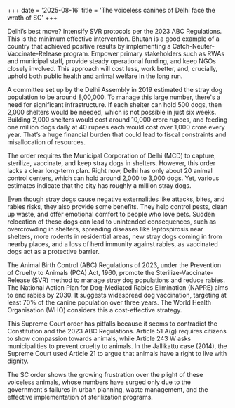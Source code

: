 +++
date = '2025-08-16'
title = 'The voiceless canines of Delhi face the wrath of SC'
+++



Delhi’s best move? Intensify SVR protocols per the 2023 ABC Regulations. This is the minimum effective intervention. Bhutan is a good example of a country that achieved positive results by implementing a Catch-Neuter-Vaccinate-Release program. Empower primary stakeholders such as RWAs and municipal staff, provide steady operational funding, and keep NGOs closely involved. This approach will cost less, work better, and, crucially, uphold both public health and animal welfare in the long run.

A committee set up by the Delhi Assembly in 2019 estimated the stray dog population to be around 8,00,000. To manage this large number, there's a need for significant infrastructure. If each shelter can hold 500 dogs, then 2,000 shelters would be needed, which is not possible in just six weeks. Building 2,000 shelters would cost around 10,000 crore rupees, and feeding one million dogs daily at 40 rupees each would cost over 1,000 crore every year. That’s a huge financial burden that could lead to fiscal constraints and misallocation of resources.

The order requires the Municipal Corporation of Delhi (MCD) to capture, sterilize, vaccinate, and keep stray dogs in shelters. However, this order lacks a clear long-term plan. Right now, Delhi has only about 20 animal control centers, which can hold around 2,000 to 3,000 dogs. Yet, various estimates indicate that the city has roughly a million stray dogs.

Even though stray dogs cause negative externalities like attacks, bites, and rabies risks, they also provide some benefits. They help control pests, clean up waste, and offer emotional comfort to people who love pets. Sudden relocation of these dogs can lead to unintended consequences, such as overcrowding in shelters, spreading diseases like leptospirosis near shelters, more rodents in residential areas, new stray dogs coming in from nearby places, and a loss of herd immunity against rabies, as vaccinated dogs act as a protective barrier.

The Animal Birth Control (ABC) Regulations of 2023, under the Prevention of Cruelty to Animals (PCA) Act, 1960, promote the Sterilize-Vaccinate-Release (SVR) method to manage stray dog populations and reduce rabies. The National Action Plan for Dog-Mediated Rabies Elimination (NAPRE) aims to end rabies by 2030. It suggests widespread dog vaccination, targeting at least 70% of the canine population over three years. The World Health Organisation (WHO) considers this a cost-effective strategy.

This Supreme Court order has pitfalls because it seems to contradict the Constitution and the 2023 ABC Regulations. Article 51 A(g) requires citizens to show compassion towards animals, while Article 243 W asks municipalities to prevent cruelty to animals. In the Jallikattu case (2014), the Supreme Court used Article 21 to argue that animals have a right to live with dignity.

The SC order shows the growing frustration over the plight of these voiceless animals, whose numbers have surged only due to the government's failures in urban planning, waste management, and the effective implementation of sterilization programs.
